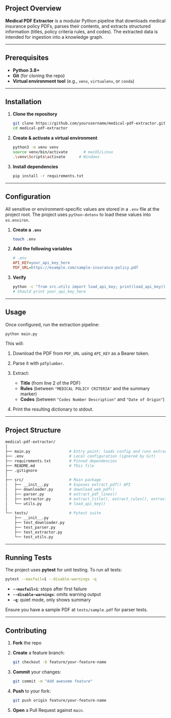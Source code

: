 ## Project Overview

**Medical PDF Extractor** is a modular Python pipeline that downloads medical insurance policy PDFs, parses their contents, and extracts structured information (titles, policy criteria rules, and codes). The extracted data is intended for ingestion into a knowledge graph.

---

## Prerequisites

* **Python 3.8+**
* **Git** (for cloning the repo)
* **Virtual environment tool** (e.g., `venv`, `virtualenv`, or `conda`)

---

## Installation

1. **Clone the repository**

   ```bash
   git clone https://github.com/yourusername/medical-pdf-extractor.git
   cd medical-pdf-extractor
   ```

2. **Create & activate a virtual environment**

   ```bash
   python3 -m venv venv
   source venv/bin/activate       # macOS/Linux
   .\venv\Scripts\activate      # Windows
   ```

3. **Install dependencies**

   ```bash
   pip install -r requirements.txt
   ```

---

## Configuration

All sensitive or environment-specific values are stored in a `.env` file at the project root. The project uses `python-dotenv` to load these values into `os.environ`.

1. **Create a `.env`**

   ```bash
   touch .env
   ```
2. **Add the following variables**

   ```ini
   # .env
   API_KEY=your_api_key_here
   PDF_URL=https://example.com/sample-insurance-policy.pdf
   ```
3. **Verify**

   ```bash
   python -c "from src.utils import load_api_key; print(load_api_key())"
   # Should print your_api_key_here
   ```

---

## Usage

Once configured, run the extraction pipeline:

```bash
python main.py
```

This will:

1. Download the PDF from `PDF_URL` using `API_KEY` as a Bearer token.
2. Parse it with `pdfplumber`.
3. Extract:

   * **Title** (from line 2 of the PDF)
   * **Rules** (between `"MEDICAL POLICY CRITERIA"` and the summary marker)
   * **Codes** (between `"Codes Number Description"` and `"Date of Origin"`)
4. Print the resulting dictionary to stdout.

---

## Project Structure

```bash
medical-pdf-extractor/
│
├── main.py                 # Entry point: loads config and runs extract_mi()
├── .env                    # Local configuration (ignored by Git)
├── requirements.txt        # Pinned dependencies
├── README.md               # This file
├── .gitignore
│
├── src/                    # Main package
│   ├── __init__.py         # Exposes extract_pdf() API
│   ├── downloader.py       # download_web_pdf()
│   ├── parser.py           # extract_pdf_lines()
│   ├── extractor.py        # extract_title(), extract_rules(), extract_codes()
│   └── utils.py            # load_api_key()
│
└── tests/                  # Pytest suite
    ├── __init__.py
    ├── test_downloader.py
    ├── test_parser.py
    ├── test_extractor.py
    └── test_utils.py
```

---

## Running Tests

The project uses **pytest** for unit testing. To run all tests:

```bash
pytest --maxfail=1 --disable-warnings -q
```

* **`--maxfail=1`**: stops after first failure
* **`--disable-warnings`**: omits warning output
* **`-q`**: quiet mode, only shows summary

Ensure you have a sample PDF at `tests/sample.pdf` for parser tests.

---

## Contributing

1. **Fork** the repo
2. **Create** a feature branch:

   ```bash
   git checkout -b feature/your-feature-name
   ```
3. **Commit** your changes:

   ```bash
   git commit -m "Add awesome feature"
   ```
4. **Push** to your fork:

   ```bash
   git push origin feature/your-feature-name
   ```
5. **Open** a Pull Request against `main`.
